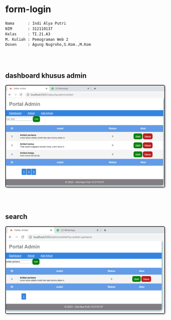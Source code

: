 # form-login
```bash
Nama      : Indi Alya Putri
NIM       : 312110137
Kelas     : TI.21.A3
M. Kuliah : Pemograman Web 2
Dosen     : Agung Nugroho,S.Kom.,M.Kom
```
</br></br>
 
## **dashboard khusus admin**

<img src="images/1.png" style="border: 2px solid #333; border-radius: 5px; box-shadow: 2px 2px 4px #00000040">

</br></br>

## **search**

<img src="images/2.png" style="border: 2px solid #333; border-radius: 5px; box-shadow: 2px 2px 4px #00000040">

</br></br>
